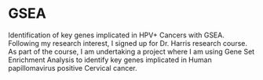 # GSEA
Identification of key genes implicated in HPV+ Cancers with GSEA.
Following my research interest, I signed up for Dr. Harris research course. As part of the course, I am undertaking a project where I am using Gene Set Enrichment Analysis to identify key genes implicated in Human papillomavirus positive Cervical cancer.
